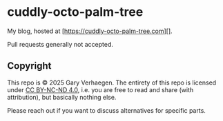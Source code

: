 # cuddly-octo-palm-tree

My blog, hosted at [https://cuddly-octo-palm-tree.com][].

Pull requests generally not accepted.

## Copyright

This repo is © 2025 Gary Verhaegen. The entirety of this repo is licensed under
[CC BY-NC-ND 4.0], i.e. you are free to read and share (with attribution), but
basically nothing else.

[CC BY-NC-ND 4.0]: https://creativecommons.org/licenses/by-nc-nd/4.0/

Please reach out if you want to discuss alternatives for specific parts.
